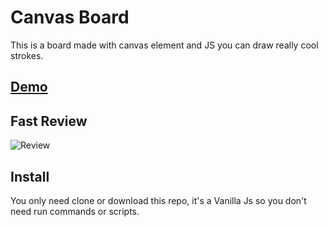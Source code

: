 # Canvas Board

This is a board made with canvas element and JS you can draw really cool strokes.

## [Demo](https://jcmexdev.github.io/canvas/)

## Fast Review

![Review](https://i.imgur.com/SdV83sG.png)

## Install

You only need clone or download this repo, it's a Vanilla Js so you don't need run commands or scripts.
